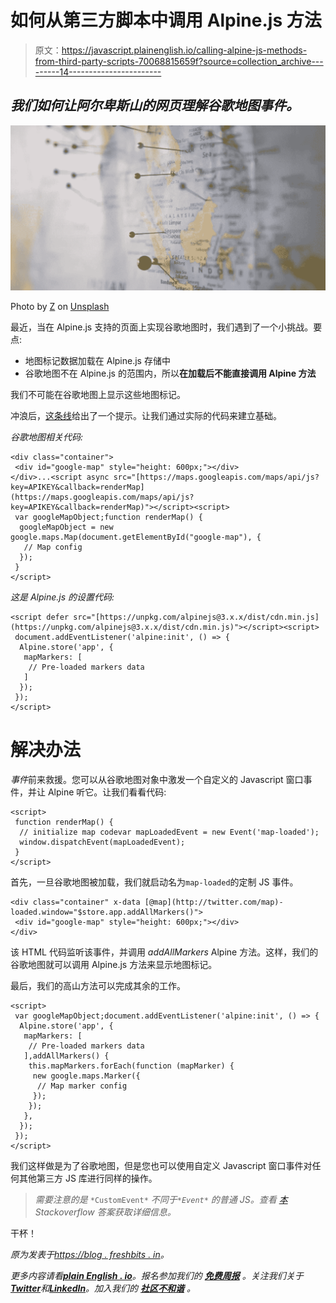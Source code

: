 # 如何从第三方脚本中调用 Alpine.js 方法

> 原文：<https://javascript.plainenglish.io/calling-alpine-js-methods-from-third-party-scripts-70068815659f?source=collection_archive---------14----------------------->

## *我们如何让阿尔卑斯山的网页理解谷歌地图事件。*

![](img/18891c38b0a3f350487050133ae53571.png)

Photo by [Z](https://unsplash.com/@dead____artist?utm_source=unsplash&utm_medium=referral&utm_content=creditCopyText) on [Unsplash](https://unsplash.com/@dead____artist?utm_source=unsplash&utm_medium=referral&utm_content=creditCopyText)

最近，当在 Alpine.js 支持的页面上实现谷歌地图时，我们遇到了一个小挑战。要点:

*   地图标记数据加载在 Alpine.js 存储中
*   谷歌地图不在 Alpine.js 的范围内，所以**在加载后不能直接调用 Alpine 方法**

我们不可能在谷歌地图上显示这些地图标记。

冲浪后，[这条线](https://github.com/alpinejs/alpine/discussions/517)给出了一个提示。让我们通过实际的代码来建立基础。

*谷歌地图相关代码:*

```
<div class="container">
 <div id="google-map" style="height: 600px;"></div>
</div>...<script async src="[https://maps.googleapis.com/maps/api/js?key=APIKEY&callback=renderMap](https://maps.googleapis.com/maps/api/js?key=APIKEY&callback=renderMap)"></script><script>
 var googleMapObject;function renderMap() {
  googleMapObject = new google.maps.Map(document.getElementById("google-map"), {
   // Map config
  });
 }
</script>
```

*这是 Alpine.js 的设置代码:*

```
<script defer src="[https://unpkg.com/alpinejs@3.x.x/dist/cdn.min.js](https://unpkg.com/alpinejs@3.x.x/dist/cdn.min.js)"></script><script>
 document.addEventListener('alpine:init', () => {
  Alpine.store('app', {
   mapMarkers: [
    // Pre-loaded markers data
   ]
  });
 });
</script>
```

# 解决办法

*事件*前来救援。您可以从谷歌地图对象中激发一个自定义的 Javascript 窗口事件，并让 Alpine 听它。让我们看看代码:

```
<script>
 function renderMap() {
  // initialize map codevar mapLoadedEvent = new Event('map-loaded');
  window.dispatchEvent(mapLoadedEvent);
 }
</script>
```

首先，一旦谷歌地图被加载，我们就启动名为`map-loaded`的定制 JS 事件。

```
<div class="container" x-data [@map](http://twitter.com/map)-loaded.window="$store.app.addAllMarkers()">
 <div id="google-map" style="height: 600px;"></div>
</div>
```

该 HTML 代码监听该事件，并调用 *addAllMarkers* Alpine 方法。这样，我们的谷歌地图就可以调用 Alpine.js 方法来显示地图标记。

最后，我们的高山方法可以完成其余的工作。

```
<script>
 var googleMapObject;document.addEventListener('alpine:init', () => {
  Alpine.store('app', {
   mapMarkers: [
    // Pre-loaded markers data
   ],addAllMarkers() {
    this.mapMarkers.forEach(function (mapMarker) {
     new google.maps.Marker({
      // Map marker config
     });
    });
   },
  });
 });
</script>
```

我们这样做是为了谷歌地图，但是您也可以使用自定义 Javascript 窗口事件对任何其他第三方 JS 库进行同样的操作。

> *需要注意的是* `*CustomEvent*` *不同于`*Event*` *的普通 JS。查看* [*本*](https://stackoverflow.com/a/40795249/3113599) *Stackoverflow 答案获取详细信息。**

干杯！

*原为发表于*[*https://blog . freshbits . in*](https://blog.freshbits.in/calling-alpinejs-methods-from-third-party-scripts)*。*

*更多内容请看*[***plain English . io***](https://plainenglish.io/)*。报名参加我们的* [***免费周报***](http://newsletter.plainenglish.io/) *。关注我们关于*[***Twitter***](https://twitter.com/inPlainEngHQ)*和*[***LinkedIn***](https://www.linkedin.com/company/inplainenglish/)*。加入我们的* [***社区不和谐***](https://discord.gg/GtDtUAvyhW) *。*
